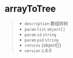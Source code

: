 # arrayToTree

> - `description` 数组转树
> - `param` `list` `object[]`
> - `param` `id` `string`
> - `param` `pid` `string`
> - `returns` {object[]}
> - `version` `2`.4.0

